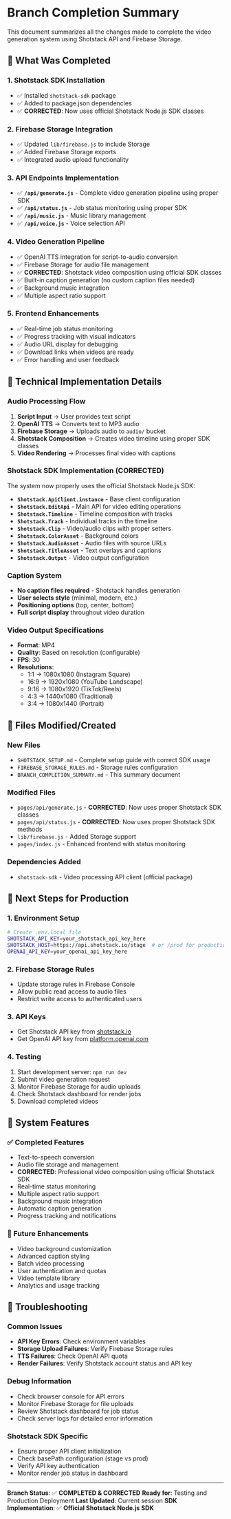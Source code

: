 # Branch Completion Summary

This document summarizes all the changes made to complete the video generation system using Shotstack API and Firebase Storage.

## 🎯 What Was Completed

### 1. Shotstack SDK Installation
- ✅ Installed `shotstack-sdk` package
- ✅ Added to package.json dependencies
- ✅ **CORRECTED**: Now uses official Shotstack Node.js SDK classes

### 2. Firebase Storage Integration
- ✅ Updated `lib/firebase.js` to include Storage
- ✅ Added Firebase Storage exports
- ✅ Integrated audio upload functionality

### 3. API Endpoints Implementation
- ✅ **`/api/generate.js`** - Complete video generation pipeline using proper SDK
- ✅ **`/api/status.js`** - Job status monitoring using proper SDK
- ✅ **`/api/music.js`** - Music library management
- ✅ **`/api/voice.js`** - Voice selection API

### 4. Video Generation Pipeline
- ✅ OpenAI TTS integration for script-to-audio conversion
- ✅ Firebase Storage for audio file management
- ✅ **CORRECTED**: Shotstack video composition using official SDK classes
- ✅ Built-in caption generation (no custom caption files needed)
- ✅ Background music integration
- ✅ Multiple aspect ratio support

### 5. Frontend Enhancements
- ✅ Real-time job status monitoring
- ✅ Progress tracking with visual indicators
- ✅ Audio URL display for debugging
- ✅ Download links when videos are ready
- ✅ Error handling and user feedback

## 🔧 Technical Implementation Details

### Audio Processing Flow
1. **Script Input** → User provides text script
2. **OpenAI TTS** → Converts text to MP3 audio
3. **Firebase Storage** → Uploads audio to `audio/` bucket
4. **Shotstack Composition** → Creates video timeline using proper SDK classes
5. **Video Rendering** → Processes final video with captions

### Shotstack SDK Implementation (CORRECTED)
The system now properly uses the official Shotstack Node.js SDK:

- **`Shotstack.ApiClient.instance`** - Base client configuration
- **`Shotstack.EditApi`** - Main API for video editing operations
- **`Shotstack.Timeline`** - Timeline composition with tracks
- **`Shotstack.Track`** - Individual tracks in the timeline
- **`Shotstack.Clip`** - Video/audio clips with proper setters
- **`Shotstack.ColorAsset`** - Background colors
- **`Shotstack.AudioAsset`** - Audio files with source URLs
- **`Shotstack.TitleAsset`** - Text overlays and captions
- **`Shotstack.Output`** - Video output configuration

### Caption System
- **No caption files required** - Shotstack handles generation
- **User selects style** (minimal, modern, etc.)
- **Positioning options** (top, center, bottom)
- **Full script display** throughout video duration

### Video Output Specifications
- **Format**: MP4
- **Quality**: Based on resolution (configurable)
- **FPS**: 30
- **Resolutions**: 
  - 1:1 → 1080x1080 (Instagram Square)
  - 16:9 → 1920x1080 (YouTube Landscape)
  - 9:16 → 1080x1920 (TikTok/Reels)
  - 4:3 → 1440x1080 (Traditional)
  - 3:4 → 1080x1440 (Portrait)

## 📁 Files Modified/Created

### New Files
- `SHOTSTACK_SETUP.md` - Complete setup guide with correct SDK usage
- `FIREBASE_STORAGE_RULES.md` - Storage rules configuration
- `BRANCH_COMPLETION_SUMMARY.md` - This summary document

### Modified Files
- `pages/api/generate.js` - **CORRECTED**: Now uses proper Shotstack SDK classes
- `pages/api/status.js` - **CORRECTED**: Now uses proper Shotstack SDK methods
- `lib/firebase.js` - Added Storage support
- `pages/index.js` - Enhanced frontend with status monitoring

### Dependencies Added
- `shotstack-sdk` - Video processing API client (official package)

## 🚀 Next Steps for Production

### 1. Environment Setup
```bash
# Create .env.local file
SHOTSTACK_API_KEY=your_shotstack_api_key_here
SHOTSTACK_HOST=https://api.shotstack.io/stage  # or /prod for production
OPENAI_API_KEY=your_openai_api_key_here
```

### 2. Firebase Storage Rules
- Update storage rules in Firebase Console
- Allow public read access to audio files
- Restrict write access to authenticated users

### 3. API Keys
- Get Shotstack API key from [shotstack.io](https://shotstack.io)
- Get OpenAI API key from [platform.openai.com](https://platform.openai.com)

### 4. Testing
1. Start development server: `npm run dev`
2. Submit video generation request
3. Monitor Firebase Storage for audio uploads
4. Check Shotstack dashboard for render jobs
5. Download completed videos

## 🎉 System Features

### ✅ Completed Features
- Text-to-speech conversion
- Audio file storage and management
- **CORRECTED**: Professional video composition using official Shotstack SDK
- Real-time status monitoring
- Multiple aspect ratio support
- Background music integration
- Automatic caption generation
- Progress tracking and notifications

### 🔮 Future Enhancements
- Video background customization
- Advanced caption styling
- Batch video processing
- User authentication and quotas
- Video template library
- Analytics and usage tracking

## 🐛 Troubleshooting

### Common Issues
- **API Key Errors**: Check environment variables
- **Storage Upload Failures**: Verify Firebase Storage rules
- **TTS Failures**: Check OpenAI API quota
- **Render Failures**: Verify Shotstack account status and API key

### Debug Information
- Check browser console for API errors
- Monitor Firebase Storage for file uploads
- Review Shotstack dashboard for job status
- Check server logs for detailed error information

### Shotstack SDK Specific
- Ensure proper API client initialization
- Check basePath configuration (stage vs prod)
- Verify API key authentication
- Monitor render job status in dashboard

---

**Branch Status**: ✅ **COMPLETED & CORRECTED**
**Ready for**: Testing and Production Deployment
**Last Updated**: Current session
**SDK Implementation**: ✅ **Official Shotstack Node.js SDK**
